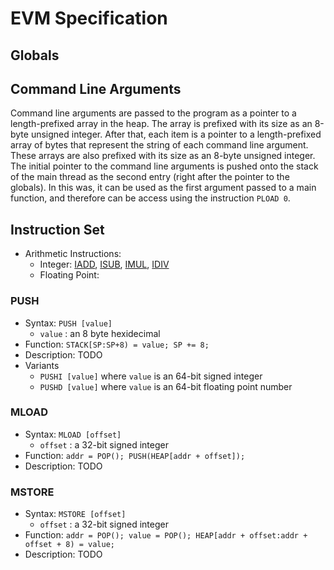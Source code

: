 # EVM Specification

## Globals

## Command Line Arguments
Command line arguments are passed to the program as a pointer to a length-prefixed array in the heap. The array is prefixed with its size as an 8-byte unsigned integer. After that, each item is a pointer to a length-prefixed array of bytes that represent the string of each command line argument. These arrays are also prefixed with its size as an 8-byte unsigned integer. The initial pointer to the command line arguments is pushed onto the stack of the main thread as the second entry (right after the pointer to the globals). In this was, it can be used as the first argument passed to a main function, and therefore can be access using the instruction `PLOAD 0`.

## Instruction Set
- Arithmetic Instructions:
  - Integer: [IADD](), [ISUB](), [IMUL](), [IDIV]()
  - Floating Point:

### PUSH
- Syntax: `PUSH [value]`
  - `value` : an 8 byte hexidecimal
- Function: `STACK[SP:SP+8) = value; SP += 8;`
- Description: TODO
- Variants
  - `PUSHI [value]` where `value` is an 64-bit signed integer 
  - `PUSHD [value]` where `value` is an 64-bit floating point number

### MLOAD
- Syntax: `MLOAD [offset]`
  - `offset` : a 32-bit signed integer
- Function: `addr = POP(); PUSH(HEAP[addr + offset]);`
- Description: TODO

### MSTORE
- Syntax: `MSTORE [offset]`
  - `offset` : a 32-bit signed integer
- Function: `addr = POP(); value = POP(); HEAP[addr + offset:addr + offset + 8) = value;`
- Description: TODO

